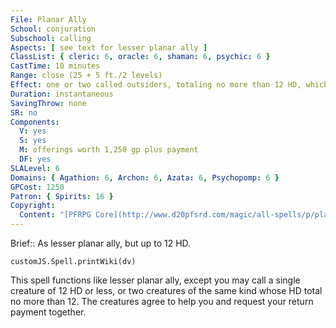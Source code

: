 ```yaml
---
File: Planar Ally
School: conjuration
Subschool: calling
Aspects: [ see text for lesser planar ally ]
ClassList: { cleric: 6, oracle: 6, shaman: 6, psychic: 6 }
CastTime: 10 minutes
Range: close (25 + 5 ft./2 levels)
Effect: one or two called outsiders, totaling no more than 12 HD, which cannot be more than 30 ft. apart when they appear
Duration: instantaneous
SavingThrow: none
SR: no
Components:
  V: yes
  S: yes
  M: offerings worth 1,250 gp plus payment
  DF: yes
SLALevel: 6
Domains: { Agathion: 6, Archon: 6, Azata: 6, Psychopomp: 6 }
GPCost: 1250
Patron: { Spirits: 16 }
Copyright:
  Content: "[PFRPG Core](http://www.d20pfsrd.com/magic/all-spells/p/planar-ally)"
---
```

Brief:: As lesser planar ally, but up to 12 HD.

```dataviewjs
customJS.Spell.printWiki(dv)
```

This spell functions like lesser planar ally, except you may call a single creature of 12 HD or less, or two creatures of the same kind whose HD total no more than 12. The creatures agree to help you and request your return payment together.
